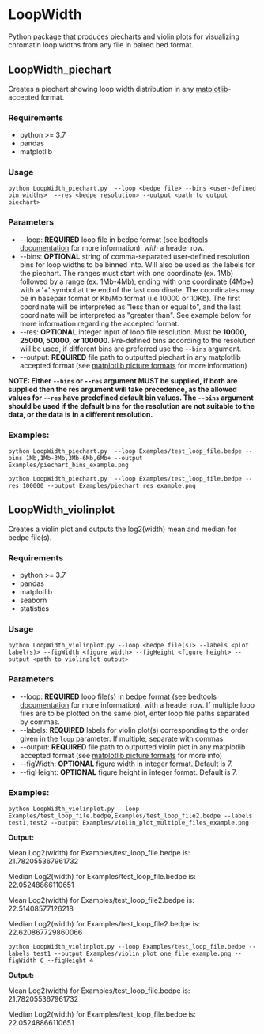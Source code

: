 # LoopWidth
Python package that produces piecharts and violin plots for visualizing chromatin loop widths from any file in paired bed format. 

## LoopWidth_piechart
Creates a piechart showing loop width distribution in any [matplotlib](https://matplotlib.org/2.1.2/api/_as_gen/matplotlib.pyplot.savefig.html)-accepted format. 

### Requirements
- python >=  3.7 
- pandas
- matplotlib


###  Usage

```{bash echo=FALSE}
python LoopWidth_piechart.py  --loop <bedpe file> --bins <user-defined bin widths>  --res <bedpe resolution> --output <path to output piechart>
```
### Parameters
- --loop: **REQUIRED** loop file in bedpe format (see [bedtools documentation](https://bedtools.readthedocs.io/en/latest/content/general-usage.html) for more information), *with* a header row. 
-  --bins: **OPTIONAL** string of comma-separated user-defined resolution bins for loop widths to be binned into. Will also be used as the labels for the piechart. The ranges must start with one coordinate (ex. 1Mb) followed by a range (ex. 1Mb-4Mb), ending with one coordinate (4Mb+) with a '+' symbol at the end of the last coordinate. The coordinates may be in basepair format or Kb/Mb format (i.e 10000 or 10Kb). The first coordinate will be interpreted as "less than or equal to", and the last coordinate will be interpreted as "greater than". See example below for more information regarding the accepted format. 
-  --res: **OPTIONAL** integer input of loop file resolution. Must be **10000, 25000, 50000, or 100000**. Pre-defined bins according to the resolution will be used, if different bins are preferred use the `--bins` argument. 
-  --output: **REQUIRED** file path to outputted piechart in any matplotlib accepted format (see [matplotlib picture formats](https://matplotlib.org/stable/api/_as_gen/matplotlib.pyplot.savefig.html) for more information)

**NOTE: Either `--bins` or `--res` argument MUST be supplied, if both are supplied then the res argument will take precedence, as the allowed values for `--res` have predefined default bin values. The `--bins` argument should be used if the default bins for the resolution are not suitable to the data, or the data is in a different resolution.**


### Examples: 
```{bash echo=FALSE}
python LoopWidth_piechart.py  --loop Examples/test_loop_file.bedpe --bins 1Mb,1Mb-3Mb,3Mb-6Mb,6Mb+ --output Examples/piechart_bins_example.png
```
```{bash echo=FALSE}
python LoopWidth_piechart.py  --loop Examples/test_loop_file.bedpe --res 100000 --output Examples/piechart_res_example.png
```
## LoopWidth_violinplot
Creates a violin plot and outputs the log2(width) mean and median for bedpe file(s).

### Requirements
- python >=  3.7 
- pandas
- matplotlib
- seaborn
- statistics

###  Usage

```{bash echo=FALSE}
python LoopWidth_violinplot.py --loop <bedpe file(s)> --labels <plot label(s)> --figWidth <figure width> --figHeight <figure height> --output <path to violinplot output>

```
### Parameters
- --loop: **REQUIRED** loop file(s) in bedpe format (see [bedtools documentation](https://bedtools.readthedocs.io/en/latest/content/general-usage.html) for more information), with a header row. If multiple loop files are to be plotted on the same plot, enter loop file paths separated by commas. 
- --labels: **REQUIRED** labels for violin plot(s) corresponding to the order given in the `loop` parameter. If multiple, separate with commas. 
- --output: **REQUIRED** file path to outputted violin plot in any matplotlib accepted format (see [matplotlib picture formats](https://matplotlib.org/stable/api/_as_gen/matplotlib.pyplot.savefig.html) for more info)
- --figWidth: **OPTIONAL** figure width in integer format. Default is 7. 
- --figHeight: **OPTIONAL** figure height in integer format. Default is 7. 

### Examples: 
```{bash echo=FALSE}
python LoopWidth_violinplot.py --loop Examples/test_loop_file.bedpe,Examples/test_loop_file2.bedpe --labels test1,test2 --output Examples/violin_plot_multiple_files_example.png
```

  **Output:**
    
   Mean Log2(width) for  Examples/test_loop_file.bedpe is:  21.782055367961732
   
   Median Log2(width) for  Examples/test_loop_file.bedpe is:  22.05248866110651
   
   Mean Log2(width) for  Examples/test_loop_file2.bedpe is:  22.51408577126218
   
   Median Log2(width) for  Examples/test_loop_file2.bedpe is:  22.620867729860066

```{bash echo=FALSE}
python LoopWidth_violinplot.py --loop Examples/test_loop_file.bedpe --labels test1 --output Examples/violin_plot_one_file_example.png --figWidth 6 --figHeight 4
```
 
 **Output:**
    
   Mean Log2(width) for  Examples/test_loop_file.bedpe is:  21.782055367961732
   
   Median Log2(width) for  Examples/test_loop_file.bedpe is:  22.05248866110651
    





